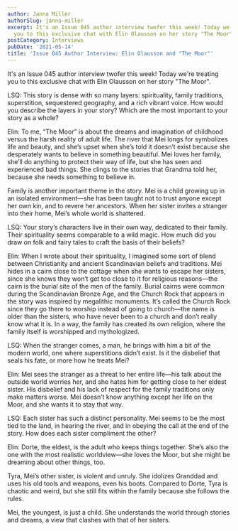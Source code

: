 ```yaml
---
author: Janna Miller
authorSlug: janna-miller
excerpt: It's an Issue 045 author interview twofer this week! Today we're treating
  you to this exclusive chat with Elin Olausson on her story "The Moor"...
postCategory: Interviews
pubDate: '2021-05-14'
title: 'Issue 045 Author Interview: Elin Olausson and "The Moor"'
---
```

It's an Issue 045 author interview twofer this week! Today we're treating you to this exclusive chat with Elin Olausson on her story "The Moor".

LSQ: This story is dense with so many layers: spirituality, family traditions, superstition, sequestered geography, and a rich vibrant voice. How would you describe the layers in your story? Which are the most important to your story as a whole?

Elin: To me, “The Moor” is about the dreams and imagination of childhood versus the harsh reality of adult life. The river that Mei longs for symbolizes life and beauty, and she’s upset when she’s told it doesn’t exist because she desperately wants to believe in something beautiful. Mei loves her family, she’ll do anything to protect their way of life, but she has seen and experienced bad things. She clings to the stories that Grandma told her, because she needs something to believe in.

Family is another important theme in the story. Mei is a child growing up in an isolated environment—she has been taught not to trust anyone except her own kin, and to revere her ancestors. When her sister invites a stranger into their home, Mei’s whole world is shattered.

LSQ: Your story’s characters live in their own way, dedicated to their family. Their spirituality seems comparable to a wild magic. How much did you draw on folk and fairy tales to craft the basis of their beliefs?

Elin: When I wrote about their spirituality, I imagined some sort of blend between Christianity and ancient Scandinavian beliefs and traditions. Mei hides in a cairn close to the cottage when she wants to escape her sisters, since she knows they won’t get too close to it for religious reasons—the cairn is the burial site of the men of the family. Burial cairns were common during the Scandinavian Bronze Age, and the Church Rock that appears in the story was inspired by megalithic monuments. It’s called the Church Rock since they go there to worship instead of going to church—the name is older than the sisters, who have never been to a church and don’t really know what it is. In a way, the family has created its own religion, where the family itself is worshipped and mythologized.

LSQ: When the stranger comes, a man, he brings with him a bit of the modern world, one where superstitions didn’t exist. Is it the disbelief that seals his fate, or more how he treats Mei?

Elin: Mei sees the stranger as a threat to her entire life—his talk about the outside world worries her, and she hates him for getting close to her eldest sister. His disbelief and his lack of respect for the family traditions only make matters worse. Mei doesn’t know anything except her life on the Moor, and she wants it to stay that way.

LSQ: Each sister has such a distinct personality. Mei seems to be the most tied to the land, in hearing the river, and in obeying the call at the end of the story. How does each sister compliment the other?

Elin: Dorte, the eldest, is the adult who keeps things together. She’s also the one with the most realistic worldview—she loves the Moor, but she might be dreaming about other things, too.

Tyra, Mei’s other sister, is violent and unruly. She idolizes Granddad and uses his old tools and weapons, even his boots. Compared to Dorte, Tyra is chaotic and weird, but she still fits within the family because she follows the rules.

Mei, the youngest, is just a child. She understands the world through stories and dreams, a view that clashes with that of her sisters.